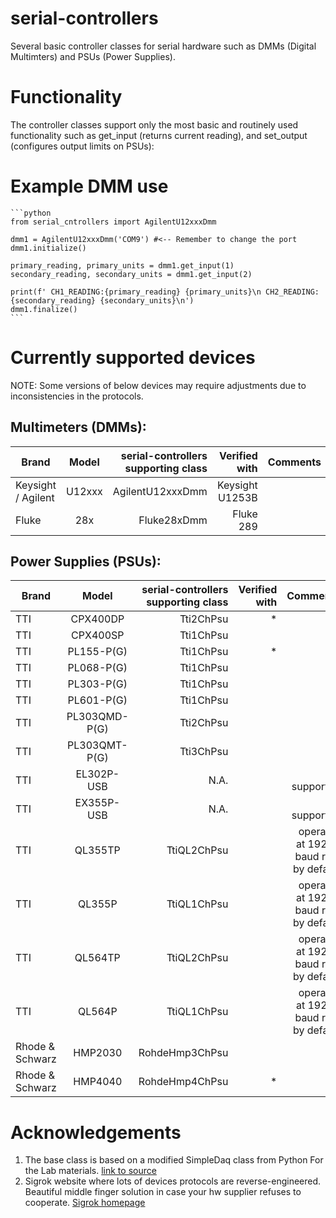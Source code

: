 # serial-controllers
Several basic controller classes for serial hardware such as DMMs (Digital Multimters) and PSUs (Power Supplies).
# Functionality
The controller classes support only the most basic and routinely used functionality such as get_input (returns current reading), and set_output (configures output limits on PSUs):
# Example DMM use

    ```python
    from serial_cntrollers import AgilentU12xxxDmm
    
    dmm1 = AgilentU12xxxDmm('COM9') #<-- Remember to change the port
    dmm1.initialize()
    
    primary_reading, primary_units = dmm1.get_input(1)
    secondary_reading, secondary_units = dmm1.get_input(2)
    
    print(f' CH1_READING:{primary_reading} {primary_units}\n CH2_READING:{secondary_reading} {secondary_units}\n')
    dmm1.finalize()
    ```

# Currently supported devices 
NOTE: Some versions of below devices may require adjustments due to inconsistencies in the protocols.
## Multimeters (DMMs):

| Brand         | Model           | serial-controllers supporting class | Verified with | Comments |
| ------------- |:---------------:| -----------------------------------:| ------------: | -------: |
| Keysight / Agilent | U12xxx | AgilentU12xxxDmm | Keysight U1253B | |
| Fluke | 28x | Fluke28xDmm | Fluke 289 | |

## Power Supplies (PSUs):

| Brand         | Model           | serial-controllers supporting class | Verified with | Comments |
| ------------- |:---------------:| -----------------------------------:| ------------: | -------: |
| TTI | CPX400DP | Tti2ChPsu| * | |
| TTI | CPX400SP | Tti1ChPsu| | |
| TTI | PL155-P(G) | Tti1ChPsu | * | |
| TTI | PL068-P(G)| Tti1ChPsu | | |
| TTI | PL303-P(G) | Tti1ChPsu | | |
| TTI | PL601-P(G) | Tti1ChPsu | | |
| TTI | PL303QMD-P(G) | Tti2ChPsu | | |
| TTI | PL303QMT-P(G) | Tti3ChPsu | | |
| TTI | EL302P-USB | N.A. | | not supported |
| TTI | EX355P-USB | N.A. | | not supported |
| TTI | QL355TP | TtiQL2ChPsu | | operates at 19200 baud rate by default |
| TTI | QL355P | TtiQL1ChPsu | | operates at 19200 baud rate by default |
| TTI | QL564TP | TtiQL2ChPsu | | operates at 19200 baud rate by default |
| TTI | QL564P | TtiQL1ChPsu | | operates at 19200 baud rate by default |
| Rhode & Schwarz | HMP2030 | RohdeHmp3ChPsu | | |
| Rhode & Schwarz | HMP4040 | RohdeHmp4ChPsu | * | |
    
# Acknowledgements
1) The base class is based on a modified SimpleDaq class from Python For the Lab materials. [link to source](https://github.com/aquilesC/SimpleDaq/blob/master/PythonForTheLab/Controller/simple_daq.py)
2) Sigrok website where lots of devices protocols are reverse-engineered. Beautiful middle finger solution in case your hw supplier refuses to cooperate. [Sigrok homepage](https://sigrok.org/wiki/Main_Page)
    

